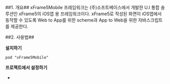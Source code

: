 ##1. 개요##
    xFrame5Mobile 프레임워크는 (주)소프트베이스에서 개발한 U.I 통합 솔루션인 xFrame5의 iOS앱 용 프레임워크이다.
    xFrame5로 작성된 화면이 iOS앱에서 동작할 수 있도록 Web to App를 위한 scheme과 App to Web을 위한 자바스크립트를 제공한다.

##2. 사용법##

**설치하기**

    pod "xFrame5Mobile"

**프로젝트에서 설정하기**

* 
